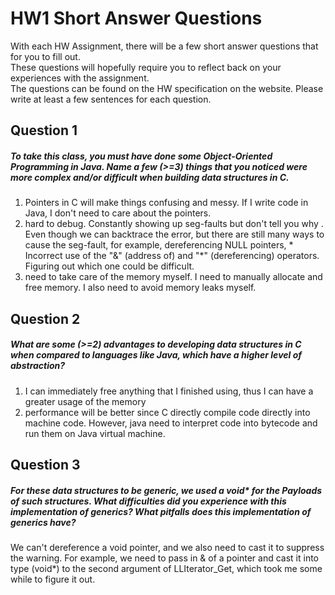 # HW1 Short Answer Questions  
With each HW Assignment, there will be a few short answer questions that for you to fill out.  
These questions will hopefully require you to reflect back on your experiences with the assignment.  
The questions can be found on the HW specification on the website. Please write at least a few sentences for each question.

## Question 1
##### To take this class, you must have done some Object-Oriented Programming in Java. Name a few (>=3) things that you noticed were more complex and/or difficult when building data structures in C.
1. Pointers in C will make things confusing and messy. If I write code in
 Java, I don't need to care about the pointers.
2. hard to debug. Constantly showing up seg-faults but don't tell you why
. Even though we can backtrace the error, but there are still many ways to cause
 the seg-fault, for example, dereferencing NULL pointers, * Incorrect use of the "&" (address of) and "*" (dereferencing) operators.
 Figuring out which one could be difficult.
3. need to take care of the memory myself. I need to manually allocate and free
 memory. I also need to avoid memory leaks myself.

## Question 2
##### What are some (>=2)  advantages to developing data structures in C when compared to languages like Java, which have a higher level of abstraction?
1. I can immediately free anything that I finished using, thus I can have a
 greater usage of the memory
2. performance will be better since C directly compile code directly into
 machine code. However, java need to interpret code into bytecode and 
 run them on Java virtual machine.

## Question 3
##### For these data structures to be generic, we used a void\* for the Payloads of such structures. What difficulties did you experience with this implementation of generics? What pitfalls does this implementation of generics have?
We can't dereference a void pointer, and we also need to cast it to suppress the warning. For example, we need to pass in & of a pointer and cast it into type (void*) to the second argument of LLIterator_Get, which took me some while to figure it out.
